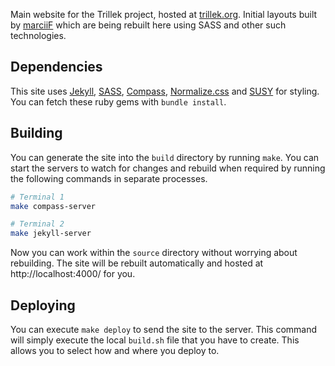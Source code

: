 Main website for the Trillek project, hosted at [trillek.org][]. Initial layouts built by [marciiF][] which are being rebuilt here using SASS and other such technologies.

## Dependencies

This site uses [Jekyll][], [SASS][], [Compass][], [Normalize.css][] and [SUSY][] for styling. You can fetch these ruby gems with `bundle install`.

## Building

You can generate the site into the `build` directory by running `make`. You can start the servers to watch for changes and rebuild when required by running the following commands in separate processes.

```bash
# Terminal 1
make compass-server

# Terminal 2
make jekyll-server
```

Now you can work within the `source` directory without worrying about rebuilding. The site will be rebuilt automatically and hosted at http://localhost:4000/ for you.

## Deploying

You can execute `make deploy` to send the site to the server. This command will simply execute the local `build.sh` file that you have to create. This allows you to select how and where you deploy to.

[trillek.org]: http://trillek.org/
[marciiF]: https://cssu.in/
[Jekyll]: http://jekyllrb.com/
[SASS]: http://sass-lang.com/
[Compass]: http://compass-style.org/
[Normalize.css]: http://necolas.github.io/normalize.css/
[SUSY]: http://susy.oddbird.net/